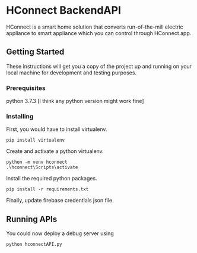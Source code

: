 # HConnect BackendAPI

HConnect is a smart home solution that converts run-of-the-mill electric appliance to smart appliance which you can control through HConnect app.

## Getting Started

These instructions will get you a copy of the project up and running on your local machine for development and testing purposes.

### Prerequisites

python 3.7.3 [I think any python version might work fine]

### Installing

First, you would have to install virtualenv.

```
pip install virtualenv
```

Create and activate a python virtualenv.

```
python -m venv hconnect
.\hconnect\Scripts\activate
```

Install the required python packages.

```
pip install -r requirements.txt
```

Finally, update firebase credentials json file.

## Running APIs

You could now deploy a debug server using

```
python hconnectAPI.py
```

